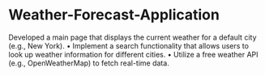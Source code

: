# Weather-Forecast-Application
Developed a main page that displays the current weather for a default city (e.g., New York). • Implement a search functionality that allows users to look up weather information for different cities. • Utilize a free weather API (e.g., OpenWeatherMap) to fetch real-time data.
